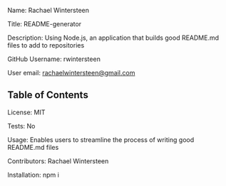 
Name:
Rachael Wintersteen

Title:
README-generator

Description:
Using Node.js, an application that builds good README.md files to add to repositories

GitHub Username:
rwintersteen

User email:
rachaelwintersteen@gmail.com

## Table of Contents 

License:
MIT

Tests:
No

Usage:
Enables users to streamline the process of writing good README.md files

Contributors:
Rachael Wintersteen

Installation:
npm i
